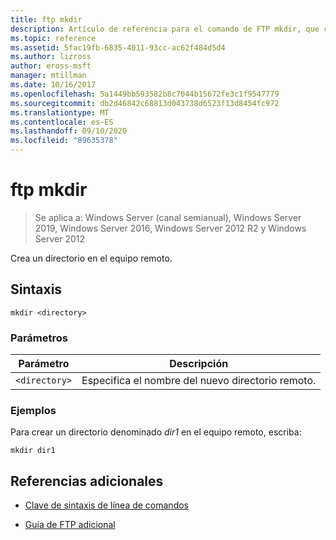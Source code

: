 ```yaml
---
title: ftp mkdir
description: Artículo de referencia para el comando de FTP mkdir, que crea un directorio en el equipo remoto.
ms.topic: reference
ms.assetid: 5fac19fb-6835-4011-93cc-ac62f484d5d4
ms.author: lizross
author: eross-msft
manager: mtillman
ms.date: 10/16/2017
ms.openlocfilehash: 5a1449bb593582b8c7044b15672fe3c1f9547779
ms.sourcegitcommit: db2d46842c68813d043738d6523f13d8454fc972
ms.translationtype: MT
ms.contentlocale: es-ES
ms.lasthandoff: 09/10/2020
ms.locfileid: "89635378"
---
```

# <a name="ftp-mkdir"></a>ftp mkdir

> Se aplica a: Windows Server (canal semianual), Windows Server 2019, Windows Server 2016, Windows Server 2012 R2 y Windows Server 2012

Crea un directorio en el equipo remoto.

## <a name="syntax"></a>Sintaxis

```
mkdir <directory>
```

### <a name="parameters"></a>Parámetros

| Parámetro | Descripción |
| --------- | ----------- |
| `<directory>` | Especifica el nombre del nuevo directorio remoto. |

### <a name="examples"></a>Ejemplos

Para crear un directorio denominado *dir1* en el equipo remoto, escriba:

```
mkdir dir1
```

## <a name="additional-references"></a>Referencias adicionales

- [Clave de sintaxis de línea de comandos](command-line-syntax-key.md)

- [Guía de FTP adicional](/previous-versions/orphan-topics/ws.10/cc756013(v=ws.10))

